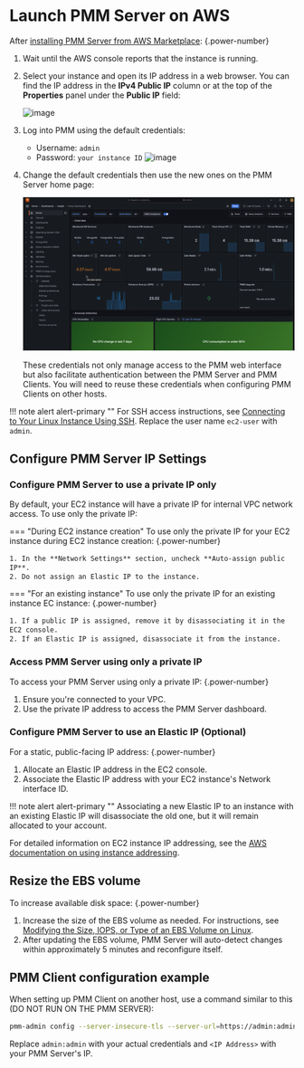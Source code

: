 # Launch PMM Server on AWS

After [installing PMM Server from AWS Marketplace](../aws/aws.md): 
{.power-number}

1. Wait until the AWS console reports that the instance is running. 
2. Select your instance and open its IP address in a web browser. You can find the IP address in the **IPv4 Public IP** column or at the top of the **Properties** panel under the **Public IP** field:
   
    ![image](../../../_images/aws-marketplace.pmm.ec2.properties.png)
4. Log into PMM using the default credentials:
     - Username: `admin`
     - Password: `your instance ID`
    ![image](../../../_images/PMM_Login.jpg)
5. Change the default credentials then use the new ones on the PMM Server home page:

   ![PMM Home Dashboard](../../../_images/PMM_Home_Dashboard.png)

   These credentials not only manage access to the PMM web interface but also facilitate authentication between the PMM Server and PMM Clients. You will need to reuse these credentials when configuring PMM Clients on other hosts.

!!! note alert alert-primary ""
    For SSH access instructions, see [Connecting to Your Linux Instance Using SSH](https://docs.aws.amazon.com/AWSEC2/latest/UserGuide/AccessingInstancesLinux.html). Replace the user name `ec2-user` with `admin`.

## Configure PMM Server IP Settings

### Configure PMM Server to use a private IP only

By default, your EC2 instance will have a private IP for internal VPC network access. 
To use only the private IP:

=== "During EC2 instance creation"
    To use only the private IP for your EC2 instance during EC2 instance creation:
    {.power-number}

    1. In the **Network Settings** section, uncheck **Auto-assign public IP**.
    2. Do not assign an Elastic IP to the instance.

=== "For an existing instance"
    To use only the private IP for an existing instance EC instance:
    {.power-number}

    1. If a public IP is assigned, remove it by disassociating it in the EC2 console.
    2. If an Elastic IP is assigned, disassociate it from the instance.

### Access PMM Server using only a private IP

To access your PMM Server using only a private IP:
{.power-number}

1. Ensure you're connected to your VPC.
2. Use the private IP address to access the PMM Server dashboard.

### Configure PMM Server to use an Elastic IP (Optional)

For a static, public-facing IP address:
{.power-number}

1. Allocate an Elastic IP address in the EC2 console.
2. Associate the Elastic IP address with your EC2 instance's Network interface ID.

!!! note alert alert-primary ""
    Associating a new Elastic IP to an instance with an existing Elastic IP will disassociate the old one, but it will remain allocated to your account.

For detailed information on EC2 instance IP addressing, see the [AWS documentation on using instance addressing](https://docs.aws.amazon.com/AWSEC2/latest/UserGuide/using-instance-addressing.html).

## Resize the EBS volume

To increase available disk space:
{.power-number}

1. Increase the size of the EBS volume as needed. For instructions, see [Modifying the Size, IOPS, or Type of an EBS Volume on Linux](https://docs.aws.amazon.com/AWSEC2/latest/UserGuide/ebs-modify-volume.html).
2. After updating the EBS volume, PMM Server will auto-detect changes within approximately 5 minutes and reconfigure itself.

## PMM Client configuration example

When setting up PMM Client on another host, use a command similar to this (DO NOT RUN ON THE PMM SERVER):

```sh
pmm-admin config --server-insecure-tls --server-url=https://admin:admin@<IP Address>:443
```
Replace `admin:admin` with your actual credentials and `<IP Address>` with your PMM Server's IP.